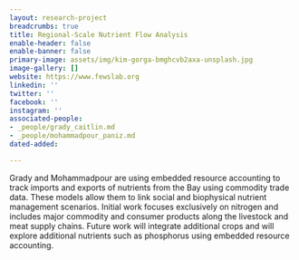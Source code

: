 ```yaml
---
layout: research-project
breadcrumbs: true
title: Regional-Scale Nutrient Flow Analysis 
enable-header: false
enable-banner: false
primary-image: assets/img/kim-gorga-bmghcvb2axa-unsplash.jpg
image-gallery: []
website: https://www.fewslab.org
linkedin: ''
twitter: ''
facebook: ''
instagram: ''
associated-people:
- _people/grady_caitlin.md
- _people/mohammadpour_paniz.md
dated-added: 

---
```

Grady and Mohammadpour are using embedded resource accounting to track imports and exports of nutrients from the Bay using commodity trade data. These models allow them to link social and biophysical nutrient management scenarios. Initial work focuses exclusively on nitrogen and includes major commodity and consumer products along the livestock and meat supply chains. Future work will integrate additional crops and will explore additional nutrients such as phosphorus using embedded resource accounting.